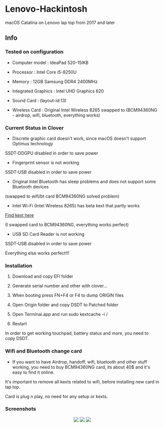 # Lenovo-Hackintosh
macOS Catalina on Lenovo lap top from 2017 and later

<h2>Info</h2>

<h3>Tested on configuration</h3> 

- Computer model : IdeaPad 520-15IKB

- Processor	: Intel Core i5-8250U

- Memory : 12GB Samsung DDR4 2400MHz

- Integrated Graphics : 	Intel UHD Graphics 620

- Sound Card : (layout-id:13)

- Wireless Card :	Original Intel Wireless 8265 swapped to (BCM94360NG - airdrop, wifi, bluetooth, everything works)

<h3>Current Status in Clover</h3>

- Discrete graphic card doesn't work, since macOS doesn't support Optimus technology

SSDT-DDGPU disabled in order to save power

- Fingerprint sensor is not working

SSDT-USB disabled in order to save power

- Original Intel Bluetooth has sleep problems and does not support some Bluetooth devices

(swapped to wifi/bt card BCM94360NG solved problem)

- Intel Wi-Fi (Intel Wireless 8265) has beta kext that partly works

<a href="https://www.tonymacx86.com/threads/success-working-intel-wifi-drivers-for-7265ac-on-catalina.292207/page-27">Find kext here</a>

(I swapped card to BCM94360NG, everything works perfect)

- USB SD Card Reader is not working

SSDT-USB disabled in order to save power



Everything else works perfect!!!

<h3>Installation</h3>

1. Download and copy EFI folder

2. Generate serial number and other with clover...

3. When booting press FN+F4 or F4 to dump ORIGIN files

4. Open Origin folder and copy DSDT to Patched folder

5. Open Terminal.app and run sudo kextcache -i /

6. Restart


In order to get working touchpad, battery status and more, you need to copy DSDT.


<h3>Wifi and Bluetooth change card</h3>

- If you want to have Airdrop, handoff, wifi, bluetooth and other stuff working, you need to buy BCM94360NG card, its about 40$ and it's easy to find it online.

It's important to remove all kexts related to wifi, before installing new card in lap top. 

Card is plug n play, no need for any setup or kexts.

<h3>Screenshots</h3>

<p align="center">
  <img src="https://i.imgur.com/cShAl8t.png"> 
  <img src="https://i.imgur.com/BXi1ZKX.png">
  <img src="https://i.imgur.com/ITS7LgW.png">
</p>


